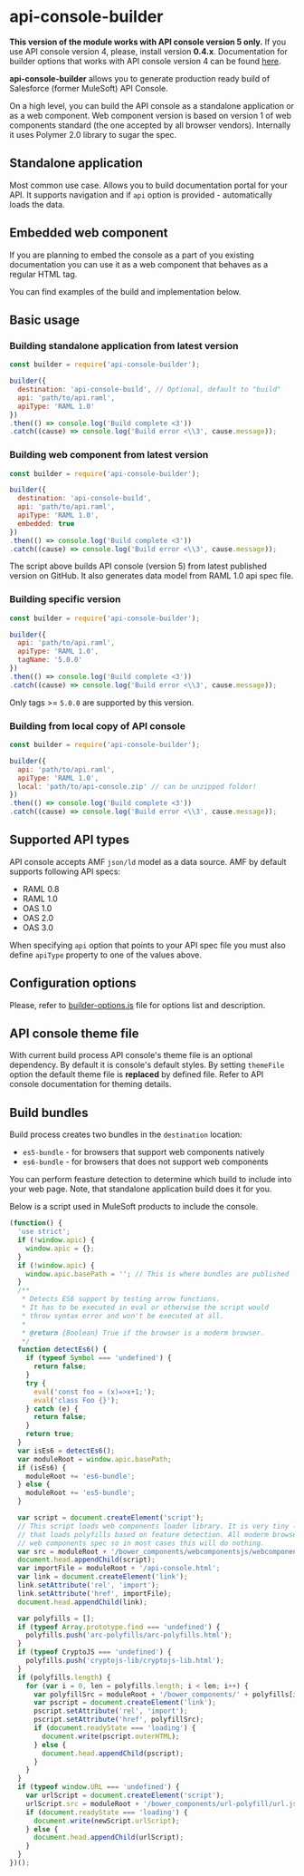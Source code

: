 # api-console-builder

__This version of the module works with API console version 5 only.__
If you use API console version 4, please, install version __0.4.x__.
Documentation for builder options that works with API console version 4 can be found [here](docs/version-0.4.0.md).

__api-console-builder__ allows you to generate production ready build of
Salesforce (former MuleSoft) API Console.

On a high level, you can build the API console as a standalone application
or as a web component. Web component version is based on version 1 of web components
standard (the one accepted by all browser vendors). Internally it uses
Polymer 2.0 library to sugar the spec.

## Standalone application

Most common use case. Allows you to build documentation portal for your API.
It supports navigation and if `api` option is provided - automatically loads
the data.

## Embedded web component

If you are planning to embed the console as a part of you existing documentation
you can use it as a web component that behaves as a regular HTML tag.

You can find examples of the build and implementation below.

## Basic usage

### Building standalone application from latest version

```javascript
const builder = require('api-console-builder');

builder({
  destination: 'api-console-build', // Optional, default to "build"
  api: 'path/to/api.raml',
  apiType: 'RAML 1.0'
})
.then(() => console.log('Build complete <3'))
.catch((cause) => console.log('Build error <\\3', cause.message));
```

### Building web component from latest version

```javascript
const builder = require('api-console-builder');

builder({
  destination: 'api-console-build',
  api: 'path/to/api.raml',
  apiType: 'RAML 1.0',
  embedded: true
})
.then(() => console.log('Build complete <3'))
.catch((cause) => console.log('Build error <\\3', cause.message));
```

The script above builds API console (version 5) from latest published version
on GitHub. It also generates data model from RAML 1.0 api spec file.

### Building specific version

```javascript
const builder = require('api-console-builder');

builder({
  api: 'path/to/api.raml',
  apiType: 'RAML 1.0',
  tagName: '5.0.0'
})
.then(() => console.log('Build complete <3'))
.catch((cause) => console.log('Build error <\\3', cause.message));
```

Only tags >= `5.0.0` are supported by this version.

### Building from local copy of API console

```javascript
const builder = require('api-console-builder');

builder({
  api: 'path/to/api.raml',
  apiType: 'RAML 1.0',
  local: 'path/to/api-console.zip' // can be unzipped folder!
})
.then(() => console.log('Build complete <3'))
.catch((cause) => console.log('Build error <\\3', cause.message));
```

## Supported API types

API console accepts AMF `json/ld` model as a data source. AMF by default supports
following API specs:
-   RAML 0.8
-   RAML 1.0
-   OAS 1.0
-   OAS 2.0
-   OAS 3.0

When specifying `api` option that points to your API spec file you must also
define `apiType` property to one of the values above.

## Configuration options

Please, refer to [builder-options.js](lib/builder-options.js) file for options
list and description.

## API console theme file

With current build process API console's theme file is an optional dependency.
By default it is console's default styles. By setting `themeFile` option
the default theme file is __replaced__ by defined file. Refer to API console
documentation for theming details.

## Build bundles

Build process creates two bundles in the `destination` location:
-   `es5-bundle` - for browsers that support web components natively
-   `es6-bundle` - for browsers that does not support web components

You can perform feasture detection to determine which build to include into
your web page. Note, that standalone application build does it for you.

Below is a script used in MuleSoft products to include the console.

```javascript
(function() {
  'use strict';
  if (!window.apic) {
    window.apic = {};
  }
  if (!window.apic) {
    window.apic.basePath = ''; // This is where bundles are published
  }
  /**
   * Detects ES6 support by testing arrow functions.
   * It has to be executed in eval or otherwise the script would
   * throw syntax error and won't be executed at all.
   *
   * @return {Boolean} True if the browser is a moderm browser.
   */
  function detectEs6() {
    if (typeof Symbol === 'undefined') {
      return false;
    }
    try {
      eval('const foo = (x)=>x+1;');
      eval('class Foo {}');
    } catch (e) {
      return false;
    }
    return true;
  }
  var isEs6 = detectEs6();
  var moduleRoot = window.apic.basePath;
  if (isEs6) {
    moduleRoot += 'es6-bundle';
  } else {
    moduleRoot += 'es5-bundle';
  }

  var script = document.createElement('script');
  // This script loads web components loader library. It is very tiny library
  // that loads polyfills based on feature detection. All moderm browsers support
  // web components spec so in most cases this will do nothing.
  var src = moduleRoot + '/bower_components/webcomponentsjs/webcomponents-loader.js';
  document.head.appendChild(script);
  var importFile = moduleRoot + '/api-console.html';
  var link = document.createElement('link');
  link.setAttribute('rel', 'import');
  link.setAttribute('href', importFile);
  document.head.appendChild(link);

  var polyfills = [];
  if (typeof Array.prototype.find === 'undefined') {
    polyfills.push('arc-polyfills/arc-polyfills.html');
  }
  if (typeof CryptoJS === 'undefined') {
    polyfills.push('cryptojs-lib/cryptojs-lib.html');
  }
  if (polyfills.length) {
    for (var i = 0, len = polyfills.length; i < len; i++) {
      var polyfillSrc = moduleRoot + '/bower_components/' + polyfills[i];
      var pscript = document.createElement('link');
      pscript.setAttribute('rel', 'import');
      pscript.setAttribute('href', polyfillSrc);
      if (document.readyState === 'loading') {
        document.write(pscript.outerHTML);
      } else {
        document.head.appendChild(pscript);
      }
    }
  }
  if (typeof window.URL === 'undefined') {
    var urlScript = document.createElement('script');
    urlScript.src = moduleRoot + '/bower_components/url-polyfill/url.js';
    if (document.readyState === 'loading') {
      document.write(newScript.urlScript);
    } else {
      document.head.appendChild(urlScript);
    }
  }
})();
```
